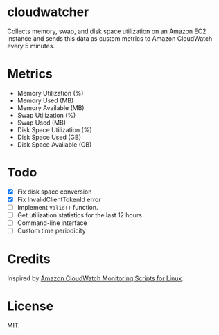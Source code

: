 cloudwatcher
============

Collects memory, swap, and disk space utilization on an Amazon EC2 instance and sends this data as custom metrics to Amazon CloudWatch every 5 minutes.

Metrics
=======

- Memory Utilization (%)
- Memory Used (MB)
- Memory Available (MB)
- Swap Utilization (%)
- Swap Used (MB)
- Disk Space Utilization (%)
- Disk Space Used (GB)
- Disk Space Available (GB)

Todo
====

* [x] Fix disk space conversion
* [x] Fix InvalidClientTokenId error
* [ ] Implement `Valid()` function.
* [ ] Get utilization statistics for the last 12 hours
* [ ] Command-line interface
* [ ] Custom time periodicity

Credits
=======

Inspired by [Amazon CloudWatch Monitoring Scripts for Linux](http://docs.aws.amazon.com/AmazonCloudWatch/latest/DeveloperGuide/mon-scripts-perl.html).

License
=======

MIT.
